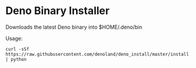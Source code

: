 # Deno Binary Installer

Downloads the latest Deno binary into $HOME/.deno/bin

Usage:
```
curl -sSf https://raw.githubusercontent.com/denoland/deno_install/master/install.py | python
```
